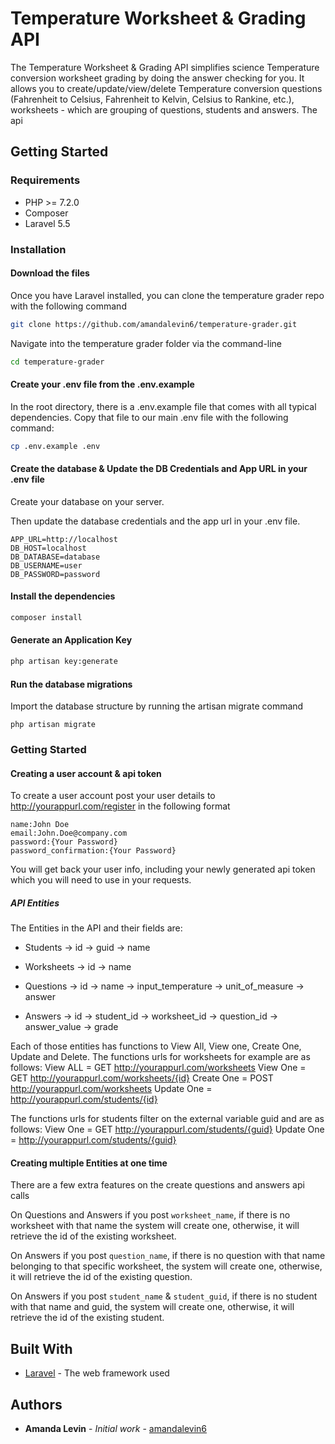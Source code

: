 # Temperature Worksheet & Grading API

The Temperature Worksheet & Grading API simplifies science Temperature conversion worksheet grading by doing the answer checking for you.  It allows you to create/update/view/delete Temperature conversion questions (Fahrenheit to Celsius, Fahrenheit to Kelvin, Celsius to Rankine, etc.), worksheets - which are grouping of questions, students and answers.  The api  

## Getting Started

### Requirements

* PHP >= 7.2.0
* Composer
* Laravel 5.5


### Installation

#### Download the files

Once you have Laravel installed, you can clone the temperature grader repo with the following command

```bash
git clone https://github.com/amandalevin6/temperature-grader.git
```
Navigate into the temperature grader folder via the command-line
```bash
cd temperature-grader
```
#### Create your .env file from the .env.example
In the root directory, there is a .env.example file that comes with all typical dependencies. Copy that file to our main .env file with the following command:

```bash
cp .env.example .env
```

#### Create the database & Update the DB Credentials and App URL in your .env file

Create your database on your server.

Then update the database credentials and the app url in your .env file.
```
APP_URL=http://localhost
DB_HOST=localhost
DB_DATABASE=database
DB_USERNAME=user
DB_PASSWORD=password
```

#### Install the dependencies

```bash
composer install
```

#### Generate an Application Key
```bash
php artisan key:generate
```
#### Run the database migrations

Import the database structure by running the artisan migrate command

```
php artisan migrate
```

### Getting Started

#### Creating a user account & api token

To create a user account post your user details to http://yourappurl.com/register in the following format

```
name:John Doe
email:John.Doe@company.com
password:{Your Password}
password_confirmation:{Your Password}
```

You will get back your user info, including your newly generated api token which you will need to use in your requests.

##### API Entities

The Entities in the API and their fields are:

* Students
-> id
-> guid
-> name

* Worksheets
-> id
-> name

* Questions
-> id
-> name
-> input_temperature
-> unit_of_measure
-> answer

* Answers
-> id
-> student_id
-> worksheet_id
-> question_id
-> answer_value
-> grade

Each of those entities has functions to View All, View one, Create One, Update and Delete. 
The functions urls for worksheets for example are as follows:
View ALL = GET http://yourappurl.com/worksheets
View One = GET http://yourappurl.com/worksheets/{id}
Create One = POST http://yourappurl.com/worksheets
Update One = http://yourappurl.com/students/{id}

The functions urls for students filter on the external variable guid and are as follows:
View One = GET http://yourappurl.com/students/{guid}
Update One = http://yourappurl.com/students/{guid}

#### Creating multiple Entities at one time

There are a few extra features on the create questions and answers api calls

On Questions and Answers if you post `worksheet_name`, if there is no worksheet with that name the system will create one, otherwise, it will retrieve the id of the existing worksheet.

On Answers if you post `question_name`, if there is no question with that name belonging to that specific worksheet, the system will create one, otherwise, it will retrieve the id of the existing question.

On Answers if you post `student_name` & `student_guid`, if there is no student with that name and guid, the system will create one, otherwise, it will retrieve the id of the existing student.


## Built With

* [Laravel](http://www.dropwizard.io/1.0.2/docs/) - The web framework used


## Authors

* **Amanda Levin** - *Initial work* - [amandalevin6](https://github.com/amandalevin6)


